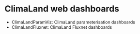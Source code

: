 # ClimaLand web dashboards

- ClimaLandParamViz: ClimaLand parameterisation dashboards
- ClimaLandFluxnet: ClimaLand Fluxnet dashboards
